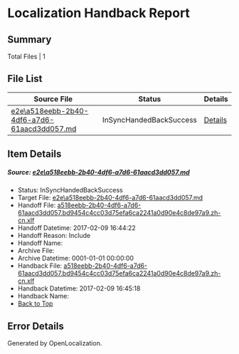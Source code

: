 # <a name='report-top'></a> Localization Handback Report

## Summary
 Total Files | 1

## File List
 Source File | Status | Details 
 ----------- | ------ | ------- 
 [e2e\a518eebb-2b40-4df6-a7d6-61aacd3dd057.md](https://github.com/OpenLocalizationTestOrg/ol-test0/blob/6f67776bf939314834adf03e06fb8493ae73b514/e2e/a518eebb-2b40-4df6-a7d6-61aacd3dd057.md) | InSyncHandedBackSuccess | [Details](#3afe244144811f7e9cf062f85315fba8ca6cce093)

## Item Details
##### <a name='3afe244144811f7e9cf062f85315fba8ca6cce093'></a> Source: [e2e\a518eebb-2b40-4df6-a7d6-61aacd3dd057.md](https://github.com/OpenLocalizationTestOrg/ol-test0/blob/6f67776bf939314834adf03e06fb8493ae73b514/e2e/a518eebb-2b40-4df6-a7d6-61aacd3dd057.md)
* Status: InSyncHandedBackSuccess
* Target File: [e2e\a518eebb-2b40-4df6-a7d6-61aacd3dd057.md](https://github.com/OpenLocalizationTestOrg/ol-test0-zhcn/blob/a6fd5efbcae95f35f19dad04239a8a3234c1904f/e2e/a518eebb-2b40-4df6-a7d6-61aacd3dd057.md)
* Handoff File: [a518eebb-2b40-4df6-a7d6-61aacd3dd057.bd9454c4cc03d75efa6ca2241a0d90e4c8de97a9.zh-cn.xlf](https://github.com/OpenLocalizationTestOrg/ol-test0-handoff/blob/204b9a085eea73a4628bf8992aee445387116fc7/ol-handoff/OpenLocalizationTestOrg/ol-test0-zhcn/shujia/ht/a518eebb-2b40-4df6-a7d6-61aacd3dd057.bd9454c4cc03d75efa6ca2241a0d90e4c8de97a9.zh-cn.xlf)
* Handoff Datetime: 2017-02-09 16:44:22
* Handoff Reason: Include
* Handoff Name: 
* Archive File: 
* Archive Datetime: 0001-01-01 00:00:00
* Handback File: [a518eebb-2b40-4df6-a7d6-61aacd3dd057.bd9454c4cc03d75efa6ca2241a0d90e4c8de97a9.zh-cn.xlf](https://github.com/OpenLocalizationTestOrg/ol-test0-handback/blob/62045a7d16e2f97fa8be8c555f0d17369865df73/ol-handback/OpenLocalizationTestOrg/ol-test0-zhcn/shujia/ht/a518eebb-2b40-4df6-a7d6-61aacd3dd057.bd9454c4cc03d75efa6ca2241a0d90e4c8de97a9.zh-cn.xlf)
* Handback Datetime: 2017-02-09 16:45:18
* Handback Name: 
* [Back to Top](#report-top)


## Error Details

Generated by OpenLocalization.
